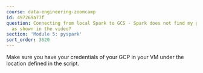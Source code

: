 ```yaml
---
course: data-engineering-zoomcamp
id: 497269a77f
question: Connecting from local Spark to GCS - Spark does not find my google credentials
  as shown in the video?
section: 'Module 5: pyspark'
sort_order: 3620
---
```


Make sure you have your credentials of your GCP in your VM under the location defined in the script.

